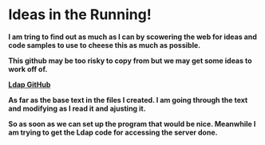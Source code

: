 <html>

<body>

<h1>
Ideas in the Running!
</h1>

<b> <p> I am tring to find out as much as I can by scowering the web for ideas and code samples to use to cheese this as much as possible. </p>
<p> This github may be too risky to copy from but we may get some ideas to work off of. </p>
<p> <a href="https://github.com/talenteddeveloper/LDAPWithJava">Ldap GitHub</a> </p>

<p> As far as the base text in the files I created. I am going through the text and modifying as I read it and ajusting it. </p>
<p> So as soon as we can set up the program that would be nice. Meanwhile I am trying to get the Ldap code for accessing the server done. </p>



</body>
</html>
